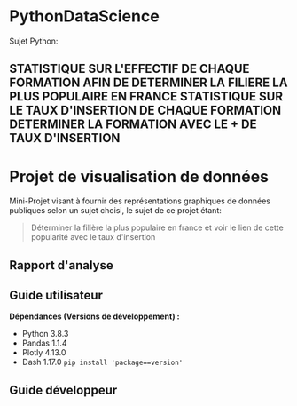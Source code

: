 # PythonDataScience

Sujet Python:

STATISTIQUE SUR L'EFFECTIF DE CHAQUE FORMATION AFIN DE DETERMINER LA FILIERE LA PLUS POPULAIRE EN FRANCE
STATISTIQUE SUR LE TAUX D'INSERTION DE CHAQUE FORMATION
DETERMINER LA FORMATION AVEC LE + DE TAUX D'INSERTION
---
# Projet de visualisation de données
Mini-Projet visant à fournir des représentations graphiques de données publiques selon un sujet choisi, le sujet de ce projet étant:

> Déterminer la filière la plus populaire en france et voir le lien de cette popularité avec le taux d'insertion

## Rapport d'analyse



## Guide utilisateur

**Dépendances (Versions de développement) :**
* Python 3.8.3
* Pandas 1.1.4
* Plotly 4.13.0
* Dash 1.17.0
`pip install 'package==version'`

## Guide développeur

